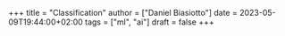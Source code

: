 +++
title = "Classification"
author = ["Daniel Biasiotto"]
date = 2023-05-09T19:44:00+02:00
tags = ["ml", "ai"]
draft = false
+++
